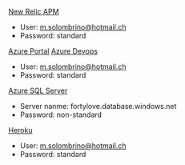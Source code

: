 [New Relic APM](https://rpm.newrelic.com/accounts/3898097)
* User: m.solombrino@hotmail.ch
* Password: standard

[Azure Portal](https://portal.azure.com/#home)
[Azure Devops](https://dev.azure.com/fortylove/)
* User: m.solombrino@hotmail.ch
* Password: standard

[Azure SQL Server](https://portal.azure.com/#@msolombrinohotmail.onmicrosoft.com/resource/subscriptions/f0a71b7c-089b-4b57-9427-2171fc0aee67/resourceGroups/fortylove/providers/Microsoft.Sql/servers/fortylove/overview)
* Server nanme: fortylove.database.windows.net
* Password: non-standard

[Heroku](https://dashboard.heroku.com/apps)
* User: m.solombrino@hotmail.ch
* Password: standard